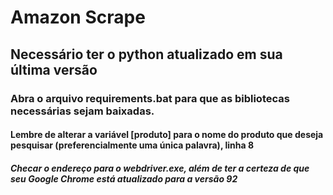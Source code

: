 # Amazon Scrape
## Necessário ter o python atualizado em sua última versão
### Abra o arquivo requirements.bat para que as bibliotecas necessárias sejam baixadas.
#### Lembre de alterar a variável [produto] para o nome do produto que deseja pesquisar (preferencialmente uma única palavra), linha 8
##### Checar o endereço para o webdriver.exe, além de ter a certeza de que seu Google Chrome está atualizado para a versão 92